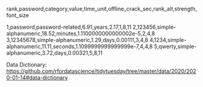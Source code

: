 rank,password,category,value,time_unit,offline_crack_sec,rank_alt,strength,font_size

1,password,password-related,6.91,years,2.17,1,8,11
2,123456,simple-alphanumeric,18.52,minutes,1.1100000000000002e-5,2,4,8
3,12345678,simple-alphanumeric,1.29,days,0.00111,3,4,8
4,1234,simple-alphanumeric,11.11,seconds,1.1099999999999999e-7,4,4,8
5,qwerty,simple-alphanumeric,3.72,days,0.00321,5,8,11

Data Dictionary:
https://github.com/rfordatascience/tidytuesday/tree/master/data/2020/2020-01-14#data-dictionary
